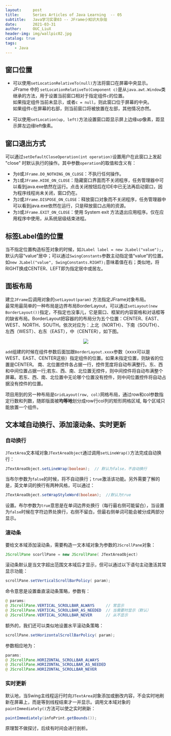 ```yaml
---
layout:     post
title:      Series Articles of Java Learning  -- 05
subtitle:   Java学习实录03 -- JFrame小知识大杂烩
date:       2021-03-31
author:     OUC_LiuX
header-img: img/wallpic02.jpg
catalog: true
tags:
    - Java
---
```


<head>
    <script src="https://cdn.mathjax.org/mathjax/latest/MathJax.js?config=TeX-AMS-MML_HTMLorMML" type="text/javascript"></script>
    <script type="text/x-mathjax-config">
        MathJax.Hub.Config({
            tex2jax: {
            skipTags: ['script', 'noscript', 'style', 'textarea', 'pre'],
            inlineMath: [['$','$']]
            }
        });
    </script>
</head>  


## 窗口位置     

* 可以使用`setLocationRelativeTo(null)`方法将窗口在屏幕中央显示。   
  JFrame 中的 `setLocationRelativeTo(Component c)`是从`java.awt.Window`类继承的方法，用于设置当前窗口相对于指定组件`c`的位置。    
  如果指定组件当前未显示，或者`c = null`，则此窗口位于屏幕的中央。    
  如果组件`c`在屏幕的右部，则当前窗口将被放置在左部，其他情况亦然。    

* 可以使用`setLocation(up, left)`方法设置窗口距显示屏上边缘up像素，距显示屏左边缘left像素。     


## 窗口退出方式     

可以通过`setDefaultCloseOperation(int operation)`设置用户在此窗口上发起 "close" 时默认执行的操作。其中参数`operation`的取值和含义有：    
*  为`0`或`JFrame.DO_NOTHING_ON_CLOSE`：不执行任何操作。    
*  为`1`或`JFrame.HIDE_ON_CLOSE`：隐藏窗口界面而不关闭程序，任务管理器中可以看到java.exe依然在运行。点击关闭按钮后在IDE中已无法再启动窗口，因为程序线程尚未关闭，窗口仍在。    
*  为`2`或`JFrame.DISPOSE_ON_CLOSE`：释放窗口对象而不关闭程序，任务管理器中可以看到java.exe依然在运行，只是释放窗口占用的资源。     
*  为`3`或`JFrame.EXIT_ON_CLOSE`：使用 System exit 方法退出应用程序。仅在应用程序中使用，从系统层级结束进程。

## 标签Label值的位置     

当不指定位置构造标签对象的时候，如`JLabel label = new JLabel("value");`，默认内容“value”居中；可以通过`SwingConstants`参数主动指定值“value”的位置。如`new JLabel("value", SwingConstants.RIGHT);`意味着值在右；类似地，将RIGHT换成CENTER、LEFT即为指定居中或居左。     

## 面板布局     

建立`JFrame`后调用对象的`setLayout(param)` 方法指定JFrame对象布局。   
最常用最简单的一种布局是边界布局BorderLayout，可以通过`setLayout(new BorderLayout())`指定，不指定也没事儿，它是窗口、框架的内容窗格和对话框等的缺省布局。BorderLayout把容器的的布局分为五个位置：CENTER、EAST、WEST、NORTH、SOUTH。依次对应为：上北（NORTH）、下南（SOUTH）、左西（WEST）、右东（EAST），中（CENTER），如下图。

<div align=center><img src="https://raw.githubusercontent.com/OUCliuxiang/OUCliuxiang.github.io/master/img/javaSeries/java-006.png"></div>    

 
`add`组建的时候在组件参数后面加跟`BorderLayout.xxxx`参数（xxxx可以是WEST、EAST、CENTER这些）指定组件的位置。如果未指定位置，则缺省的位置是CENTER。
南、北位置控件各占据一行，控件宽度将自动布满整行。东、西和中间位置占据一行;若东、西、南、北位置无控件，则中间控件将自动布满整个屏幕。若东、西、南、北位置中无论哪个位置没有控件，则中间位置控件将自动占据没有控件的位置。    


项目用到的另一种布局是`GridLayout(row, col)`网格布局，通过row和col参数指定行数和列数，随即版面被**均等地**划分成row行col列的矩形网格区域, 每个区域只能放置一个组件。   


## 文本域自动换行、添加滚动条、实时更新      

### 自动换行    

`JTextArea`文本域对象`JTextAreaObject`通过调用`setLineWrap()`方法完成自动换行：   
```java   
JTextAreaObject.setLineWrap(boolean);  // 默认为false，不自动换行            
```    
当布尔参数为`false`的时候，将不自动换行；`true`激活该功能。另外需要了解的是，英文单词的换行有两种风格，可以通过：        
```java    
JTextAreaObject.setWrapStyleWord(boolean);  //默认为true
```   
设置。布尔参数为`true`意思是在单词边界处换行（每行最右侧可能留白），当设置为`false`时候在字符边界处换行，右侧不留白，但最右侧单词可能会被分成两部分显示。    


### 滚动条    

要给文本域添加滚动条，需要构造一文本域对象为参数的`JScrollPane`对象：    
```java    
JScrollPane scorllPane = new JScrollPane( JTextAreaObject)   
```     

滚动条默认是当文字超出范围文本域后才显示，但可以通过以下语句主动激活其常显示功能：   
```java   
scrollPane.setVerticalScrollBarPolicy( param);   
```   
命令意思是设置垂直滚动条策略，参数有：   
```java   
@ params:  
@ JScrollPane.VERTICAL_SCROLLBAR_ALWAYS     // 常显示    
@ JScrollPane.VERTICAL_SCROLLBAR_AS_NEEDED  // 当需要时显示（默认）    
@ JScrollPane.VERTICAL_SCROLLBAR_NEVER      // 从不显示   
```   

额外的，我们还可以类似地设置水平滚动条策略：    
```java   
scrollPane.setHorizontalScrollBarPolicy( param);    
```   
参数相应地为：     
```java   
params:   
@ JScrollPane.HORIZONTAL_SCROLLBAR_ALWAYS   
@ JScrollPane.HORIZONTAL_SCROLLBAR_AS_NEEDED   
@ JScrollPane.HORIZONTAL_SCROLLBAR_NEVER       
```     

### 实时更新    

默认地，当Swing主线程运行时向`JTextArea`对象添加或删改内容，不会实时地刷新在屏幕上，而是等到线程结束才一并显示。调用文本域对象的`paintImmediately()`方法可以使之实时刷新：    
```java   
paintImmediately(infoPrint.getBounds());
```   
原理暂不做探讨，后续有时间会进行剖析。    


